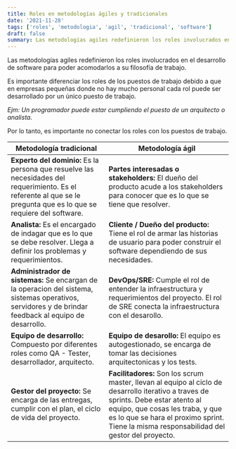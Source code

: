```yaml
---
title: Roles en metodologías ágiles y tradicionales
date: '2021-11-28'
tags: ['roles', 'metodologia', 'agil', 'tradicional', 'software']
draft: false
summary: Las metodologías agiles redefinieron los roles involucrados en el desarrollo de software para poder acomodarlos a su filosofía de trabajo...
---
```


Las metodologías agiles redefinieron los roles involucrados en el desarrollo de software para poder acomodarlos a su filosofía de trabajo.

Es importante diferenciar los roles de los puestos de trabajo debido a que en empresas pequeñas donde no hay mucho personal cada rol puede ser desarrollado por un único puesto de trabajo.

_Ejm: Un programador puede estar cumpliendo el puesto de un arquitecto o analista._

Por lo tanto, es importante no conectar los roles con los puestos de trabajo.

| Metodología tradicional                                                                                                                                              | Metodología ágil                                                                                                                                                                                                                                                     |
| -------------------------------------------------------------------------------------------------------------------------------------------------------------------- | -------------------------------------------------------------------------------------------------------------------------------------------------------------------------------------------------------------------------------------------------------------------- |
| **Experto del dominio:** Es la persona que resuelve las necesidades del requerimiento. Es el referente al que se le pregunta que es lo que se requiere del software. | **Partes interesadas o stakeholders:** El dueño del producto acude a los stakeholders para conocer que es lo que se tiene que resolver.                                                                                                                              |
| **Analista:** Es el encargado de indagar que es lo que se debe resolver. Llega a definir los problemas y requerimientos.                                             | **Cliente / Dueño del producto:** Tiene el rol de armar las historias de usuario para poder construir el software dependiendo de sus necesidades.                                                                                                                    |
| **Administrador de sistemas:** Se encargan de la operacion del sistema, sistemas operativos, servidores y de brindar feedback al equipo de desarrollo.               | **DevOps/SRE:** Cumple el rol de entender la infraestructura y requerimientos del proyecto. El rol de SRE conecta la infraestructura con el desarollo.                                                                                                               |
| **Equipo de desarrollo:** Compuesto por diferentes roles como QA - Tester, desarrollador, arquitecto.                                                                | **Equipo de desarollo:** El equipo es autogestionado, se encarga de tomar las decisiones arquitectonicas y los tests.                                                                                                                                                |
| **Gestor del proyecto:** Se encarga de las entregas, cumplir con el plan, el ciclo de vida del proyecto.                                                             | **Facilitadores:** Son los scrum master, llevan al equipo al ciclo de desarrollo iterativo a traves de sprints. Debe estar atento al equipo, que cosas les traba, y que es lo que se hara el proximo sprint. Tiene la misma responsabilidad del gestor del proyecto. |
